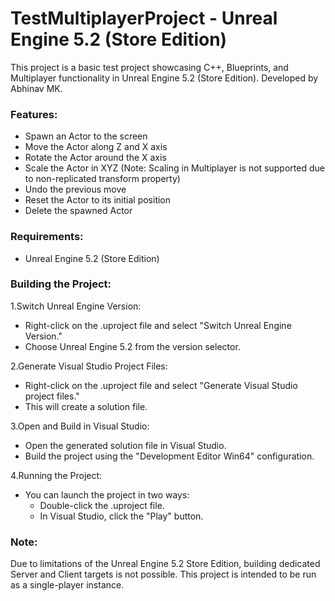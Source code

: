 # TestMultiplayerProject - Unreal Engine 5.2 (Store Edition)

This project is a basic test project showcasing C++, Blueprints, and Multiplayer functionality in Unreal Engine 5.2 (Store Edition). Developed by Abhinav MK.

### Features:

- Spawn an Actor to the screen
- Move the Actor along Z and X axis
- Rotate the Actor around the X axis
- Scale the Actor in XYZ (Note: Scaling in Multiplayer is not supported due to non-replicated transform property)
- Undo the previous move
- Reset the Actor to its initial position
- Delete the spawned Actor

### Requirements:

- Unreal Engine 5.2 (Store Edition)

### Building the Project:

1.Switch Unreal Engine Version:

- Right-click on the .uproject file and select "Switch Unreal Engine Version."
- Choose Unreal Engine 5.2 from the version selector.

2.Generate Visual Studio Project Files:

- Right-click on the .uproject file and select "Generate Visual Studio project files."
- This will create a solution file.

3.Open and Build in Visual Studio:

- Open the generated solution file in Visual Studio.
- Build the project using the "Development Editor Win64" configuration.

4.Running the Project:

- You can launch the project in two ways:
  - Double-click the .uproject file.
  - In Visual Studio, click the "Play" button.

### Note:

Due to limitations of the Unreal Engine 5.2 Store Edition, building dedicated Server and Client targets is not possible. This project is intended to be run as a single-player instance.
